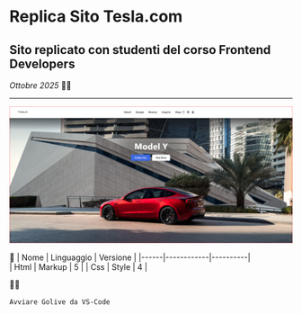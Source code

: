 # Replica Sito Tesla.com
## Sito replicato con studenti del corso Frontend Developers
*Ottobre 2025*
🧑‍💻

---

![Screenshot dell app](./images/screenshot.PNG)



🔨
| Nome | Linguaggio | Versione |
|------|------------|----------|      
| Html | Markup     | 5        |
| Css  | Style      | 4        | 

👨‍💻
```bash
Avviare Golive da VS-Code



 
  

